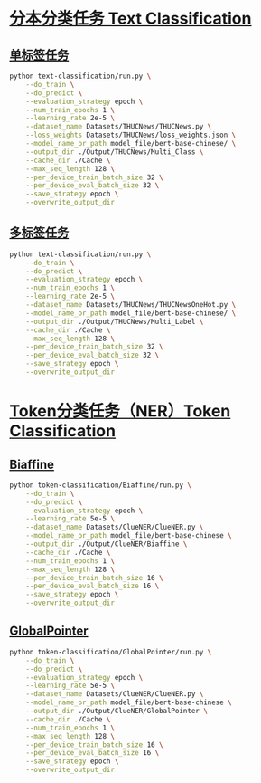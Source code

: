 # [分本分类任务 Text Classification](https://github.com/casuallyName/transformers_expand/tree/master/examples/text-classification)

## [单标签任务](https://github.com/casuallyName/transformers_expand/blob/master/examples/text-classification/run.py)

```bash
python text-classification/run.py \
    --do_train \
    --do_predict \
    --evaluation_strategy epoch \
    --num_train_epochs 1 \
    --learning_rate 2e-5 \
    --dataset_name Datasets/THUCNews/THUCNews.py \
    --loss_weights Datasets/THUCNews/loss_weights.json \
    --model_name_or_path model_file/bert-base-chinese/ \
    --output_dir ./Output/THUCNews/Multi_Class \
    --cache_dir ./Cache \
    --max_seq_length 128 \
    --per_device_train_batch_size 32 \
    --per_device_eval_batch_size 32 \
    --save_strategy epoch \
    --overwrite_output_dir
```

## [多标签任务](https://github.com/casuallyName/transformers_expand/blob/master/examples/text-classification/run.py)

```bash
python text-classification/run.py \
    --do_train \
    --do_predict \
    --evaluation_strategy epoch \
    --num_train_epochs 1 \
    --learning_rate 2e-5 \
    --dataset_name Datasets/THUCNews/THUCNewsOneHot.py \
    --model_name_or_path model_file/bert-base-chinese/ \
    --output_dir ./Output/THUCNews/Multi_Label \
    --cache_dir ./Cache \
    --max_seq_length 128 \
    --per_device_train_batch_size 32 \
    --per_device_eval_batch_size 32 \
    --save_strategy epoch \
    --overwrite_output_dir
```

# [Token分类任务（NER）Token Classification](https://github.com/casuallyName/transformers_expand/tree/master/examples/token-classification)

## [Biaffine](https://github.com/casuallyName/transformers_expand/tree/master/examples/token-classification/Biaffine/run.py)

```bash
python token-classification/Biaffine/run.py \
    --do_train \
    --do_predict \
    --evaluation_strategy epoch \
    --learning_rate 5e-5 \
    --dataset_name Datasets/ClueNER/ClueNER.py \
    --model_name_or_path model_file/bert-base-chinese \
    --output_dir ./Output/ClueNER/Biaffine \
    --cache_dir ./Cache \
    --num_train_epochs 1 \
    --max_seq_length 128 \
    --per_device_train_batch_size 16 \
    --per_device_eval_batch_size 16 \
    --save_strategy epoch \
    --overwrite_output_dir
```

## [GlobalPointer](https://github.com/casuallyName/transformers_expand/tree/master/examples/token-classification/GlobalPointer/run.py)

```bash
python token-classification/GlobalPointer/run.py \
    --do_train \
    --do_predict \
    --evaluation_strategy epoch \
    --learning_rate 5e-5 \
    --dataset_name Datasets/ClueNER/ClueNER.py \
    --model_name_or_path model_file/bert-base-chinese \
    --output_dir ./Output/ClueNER/GlobalPointer \
    --cache_dir ./Cache \
    --num_train_epochs 1 \
    --max_seq_length 128 \
    --per_device_train_batch_size 16 \
    --per_device_eval_batch_size 16 \
    --save_strategy epoch \
    --overwrite_output_dir
```